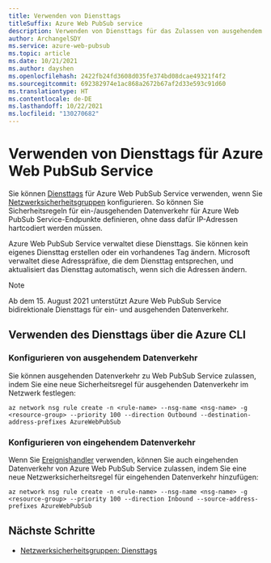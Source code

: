 ```yaml
---
title: Verwenden von Diensttags
titleSuffix: Azure Web PubSub service
description: Verwenden von Diensttags für das Zulassen von ausgehendem Datenverkehr zu Ihrer Azure Web PubSub Service-Instanz
author: ArchangelSDY
ms.service: azure-web-pubsub
ms.topic: article
ms.date: 10/21/2021
ms.author: dayshen
ms.openlocfilehash: 2422fb24fd3608d035fe374bd08dcae49321f4f2
ms.sourcegitcommit: 692382974e1ac868a2672b67af2d33e593c91d60
ms.translationtype: HT
ms.contentlocale: de-DE
ms.lasthandoff: 10/22/2021
ms.locfileid: "130270682"
---
```

# <a name="use-service-tags-for-azure-web-pubsub-service"></a>Verwenden von Diensttags für Azure Web PubSub Service

Sie können [Diensttags](../virtual-network/network-security-groups-overview.md#service-tags) für Azure Web PubSub Service verwenden, wenn Sie [Netzwerksicherheitsgruppen](../virtual-network/network-security-groups-overview.md#network-security-groups) konfigurieren. So können Sie Sicherheitsregeln für ein-/ausgehenden Datenverkehr für Azure Web PubSub Service-Endpunkte definieren, ohne dass dafür IP-Adressen hartcodiert werden müssen.

Azure Web PubSub Service verwaltet diese Diensttags. Sie können kein eigenes Diensttag erstellen oder ein vorhandenes Tag ändern. Microsoft verwaltet diese Adresspräfixe, die dem Diensttag entsprechen, und aktualisiert das Diensttag automatisch, wenn sich die Adressen ändern.

> [!Note]
> Ab dem 15. August 2021 unterstützt Azure Web PubSub Service bidirektionale Diensttags für ein- und ausgehenden Datenverkehr.

## <a name="use-service-tag-via-azure-cli"></a>Verwenden des Diensttags über die Azure CLI

### <a name="configure-outbound-traffic"></a>Konfigurieren von ausgehendem Datenverkehr

Sie können ausgehenden Datenverkehr zu Web PubSub Service zulassen, indem Sie eine neue Sicherheitsregel für ausgehenden Datenverkehr im Netzwerk festlegen:

```azurecli-interactive
az network nsg rule create -n <rule-name> --nsg-name <nsg-name> -g <resource-group> --priority 100 --direction Outbound --destination-address-prefixes AzureWebPubSub
```

### <a name="configure-inbound-traffic"></a>Konfigurieren von eingehendem Datenverkehr

Wenn Sie [Ereignishandler](concept-service-internals.md#event_handler) verwenden, können Sie auch eingehenden Datenverkehr von Azure Web PubSub Service zulassen, indem Sie eine neue Netzwerksicherheitsregel für eingehenden Datenverkehr hinzufügen:

```azurecli-interactive
az network nsg rule create -n <rule-name> --nsg-name <nsg-name> -g <resource-group> --priority 100 --direction Inbound --source-address-prefixes AzureWebPubSub
```

## <a name="next-steps"></a>Nächste Schritte

- [Netzwerksicherheitsgruppen: Diensttags](../virtual-network/network-security-groups-overview.md#security-rules)